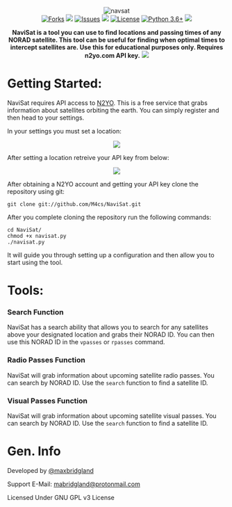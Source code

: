<p align="center">
  <img src="https://i.imgur.com/dRgR69y.png" alt="navsat"></br>
  <a href="https://github.com/M4cs/NaviSat/network"><img src="https://img.shields.io/github/forks/M4cs/NaviSat.svg" alt="Forks"></a>
  <a href="https://github.com/M4cs/NaviSat/stargazers"><img src="https://img.shields.io/github/stars/M4cs/NaviSat.svg" atl="Stars"></a>
  <a href="https://github.com/M4cs/NaviSat/issues"><img src="https://img.shields.io/github/issues/M4cs/NaviSat.svg" alt="Issues"></a>
  <a href=""><img src="https://img.shields.io/badge/version-1.0.0-green.svg?syle=popout"></a>
  <a href="https://github.com/M4cs/NaviSat/blob/master/LICENSE.md"><img src="https://img.shields.io/github/license/M4cs/NaviSat.svg" alt="License"></a>
  <a href="http://www.python.org/download/"><img alt="Python 3.6+" src="https://img.shields.io/badge/Python-3.6+-yellow.svg"></a>
  <a href="https://discord.gg/7VN9VZe"><img src="https://img.shields.io/badge/discord-join-blue.svg?syle=popout"></a>
</p>
<p align="center">
  <b>NaviSat is a tool you can use to find locations and passing times of any NORAD satellite. This tool can be useful for finding when optimal times to intercept satellites are. Use this for educational purposes only. Requires n2yo.com API key.</b>
  <a href="https://asciinema.org/a/bYgFFg1yDqLyNoRSB9B9VRkV1" target="_blank"><img src="https://asciinema.org/a/bYgFFg1yDqLyNoRSB9B9VRkV1.svg" /></a>
</p>

# Getting Started:

NaviSat requires API access to [N2YO](https://n2yo.com/login/register). This is a free service that grabs information about satellites orbiting the earth. You can simply register and then head to your settings.

In your settings you must set a location:
<p align="center">
  <img src="https://image.prntscr.com/image/x9cjfKwVTAeI2jsRVhJqVw.png">
</p>

After setting a location retreive your API key from below:
<p align="center">
  <img src="https://image.prntscr.com/image/MFjYc9N1SpavA9sMRSd58A.png">
</p>

After obtaining a N2YO account and getting your API key clone the repository using git:
```
git clone git://github.com/M4cs/NaviSat.git
```

After you complete cloning the repository run the following commands:
```
cd NaviSat/
chmod +x navisat.py
./navisat.py
```

It will guide you through setting up a configuration and then allow you to start using the tool.

# Tools:

### Search Function

NaviSat has a search ability that allows you to search for any satellites above your designated location and grabs their NORAD ID. You can then use this NORAD ID in the `vpasses` or `rpasses` command. 

### Radio Passes Function

NaviSat will grab information about upcoming satellite radio passes. You can search by NORAD ID. Use the `search` function to find a satellite ID.

### Visual Passes Function

NaviSat will grab information about upcoming satellite visual passes. You can search by NORAD ID. Use the `search` function to find a satellite ID.

# Gen. Info

Developed by [@maxbridgland](https://twitter.com/maxbridgland)

Support E-Mail: [mabridgland@protonmail.com](mailto://mabridgland@protonmail.com)

Licensed Under GNU GPL v3 License 
